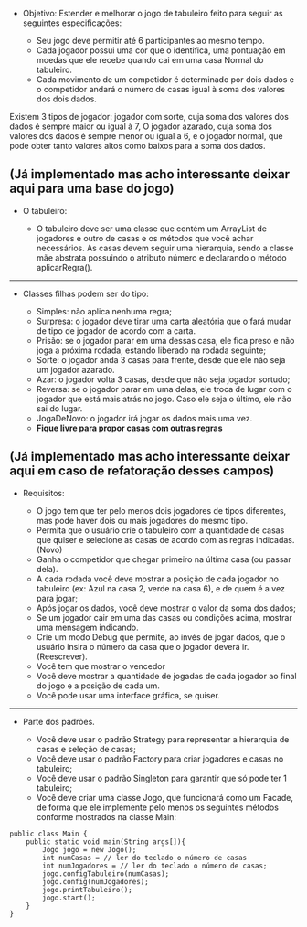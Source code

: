 - Objetivo: Estender e melhorar o jogo de tabuleiro feito para seguir as seguintes especificações:

  - Seu jogo deve permitir até 6 participantes ao mesmo tempo. 
  - Cada jogador possui uma cor que o identifica, uma pontuação em moedas que ele recebe quando cai em uma casa Normal do tabuleiro.
  - Cada movimento de um competidor é determinado por dois dados e o competidor andará o número de casas igual à soma dos valores dos dois dados. 

Existem 3 tipos de jogador: jogador com sorte, cuja soma dos valores dos dados é sempre maior ou igual à 7, O jogador azarado, cuja soma dos valores dos dados é sempre menor ou igual a 6, e o jogador normal, que pode obter tanto valores altos como baixos para a soma dos dados. 

(Já implementado mas acho interessante deixar aqui para uma base do jogo)
---
- O tabuleiro:

  - O tabuleiro deve ser uma classe que contém um ArrayList de jogadores e outro de casas e os métodos que você achar necessários. As casas devem seguir uma hierarquia, sendo a classe mãe abstrata possuindo o atributo número e declarando o método aplicarRegra().
---
- Classes filhas podem ser do tipo:

  * Simples: não aplica nenhuma regra;
  * Surpresa: o jogador deve tirar uma carta aleatória que o fará mudar de tipo de jogador de acordo com a carta.
  * Prisão: se o jogador parar em uma dessas casa, ele fica preso e não joga a próxima rodada, estando liberado na rodada seguinte;
  * Sorte: o jogador anda 3 casas para frente, desde que ele não seja um jogador azarado.
  * Azar: o jogador volta 3 casas, desde que não seja jogador sortudo;
  * Reversa: se o jogador parar em uma delas, ele troca de lugar com o jogador que está mais atrás no jogo. Caso ele seja o último, ele não sai do lugar.
  * JogaDeNovo: o jogador irá jogar os dados mais uma vez.
  - **Fique livre para propor casas com outras regras**

(Já implementado mas acho interessante deixar aqui em caso de refatoração desses campos)
---
- Requisitos:

  - O jogo tem que ter pelo menos dois jogadores de tipos diferentes, mas pode haver dois ou mais jogadores do mesmo tipo.
  - Permita que o usuário crie o tabuleiro com a quantidade de casas que quiser e selecione as casas de acordo com as regras indicadas. (Novo)
  - Ganha o competidor que chegar primeiro na última casa (ou passar dela).
  - A cada rodada você deve mostrar a posição de cada jogador no tabuleiro (ex: Azul na casa 2, verde na casa 6), e de quem é a vez para jogar; 
  - Após jogar os dados, você deve mostrar o valor da soma dos dados;
  - Se um jogador cair em uma das casas ou condições acima, mostrar uma mensagem indicando.
  - Crie um modo Debug que permite, ao invés de jogar dados, que o usuário insira o número da casa que o jogador deverá ir. (Reescrever).
  - Você tem que mostrar o vencedor
  - Você deve mostrar a quantidade de jogadas de cada jogador ao final do jogo e a posição de cada um.
  - Você pode usar uma interface gráfica, se quiser.
---
- Parte dos padrões.

  - Você deve usar o padrão Strategy para representar a hierarquia de casas e seleção de casas;
  - Você deve usar o padrão Factory para criar jogadores e casas no tabuleiro;
  - Você deve usar o padrão Singleton para garantir que só pode ter 1 tabuleiro;
  - Você deve criar uma classe Jogo, que funcionará como um Facade, de forma que ele implemente pelo menos os seguintes métodos conforme mostrados na classe Main:

```
public class Main {
    public static void main(String args[]){
        Jogo jogo = new Jogo();
        int numCasas = // ler do teclado o número de casas
        int numJogadores = // ler do teclado o número de casas;
        jogo.configTabuleiro(numCasas);
        jogo.config(numJogadores);
        jogo.printTabuleiro();
        jogo.start();
    }
}
```